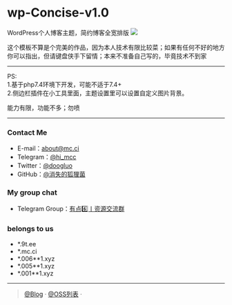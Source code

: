 # wp-Concise-v1.0
WordPress个人博客主题，简约博客全宽排版
<img src="https://dn.mc.ci/image/github/wp-Concise-v1.0.jpg"/>

这个模板不算是个完美的作品，因为本人技术有限比较菜；如果有任何不好的地方你可以指出，但请键盘侠手下留情；本来不准备自己写的，毕竟技术不到家

------------------
PS:</br>
1.基于php7.4环境下开发，可能不适于7.4+</br>
2.侧边栏插件在小工具里面，主题设置里可以设置自定义图片背景。</br>

能力有限，功能不多；勿喷</br>

--------------------------------------------------------------------
### Contact Me
- E-mail：about@mc.ci
- Telegram：[@hi_mcc](https://t.me/hi_mcc)
- Twitter：[@doogluo](https://twitter.com/doogluo)
- GitHub：[@消失的狐狸菌](https://github.com/tianunusual)

### My group chat

- Telegram Group：[有点6️⃣丨资源交流群](https://t.me/udian6)


### belongs to us

- *.9t.ee
- *.mc.ci
- *.006**1.xyz
- *.005**1.xyz
- *.001**1.xyz

---

> [@Blog](https://blog.mc.ci/) · [@OSS列表](https://buck.mc.ci) · 
